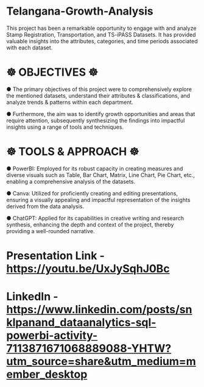 # Telangana-Growth-Analysis
This project has been a remarkable opportunity to engage with and analyze Stamp Registration, Transportation, and TS-iPASS Datasets.  It has provided valuable insights into the attributes, categories, and time periods associated with each dataset.


# ☸ OBJECTIVES ☸

● The primary objectives of this project were to comprehensively explore the mentioned datasets, understand their attributes & classifications, and analyze trends & patterns within each department. 

● Furthermore, the aim was to identify growth opportunities and areas that require attention, subsequently synthesizing the findings into impactful insights using a range of tools and techniques.


# ☸ TOOLS & APPROACH ☸

● PowerBI: Employed for its robust capacity in creating measures and diverse visuals such as Table, Bar Chart, Matrix, Line Chart, Pie Chart, etc., enabling a comprehensive analysis of the datasets.

● Canva: Utilized for proficiently creating and editing presentations, ensuring a visually appealing and impactful representation of the insights derived from the data analysis.

● ChatGPT: Applied for its capabilities in creative writing and research synthesis, enhancing the depth and context of the project, thereby providing a well-rounded narrative.


# Presentation Link - https://youtu.be/UxJySqhJ0Bc

# LinkedIn - https://www.linkedin.com/posts/snklpanand_dataanalytics-sql-powerbi-activity-7113871671068889088-YHTW?utm_source=share&utm_medium=member_desktop
